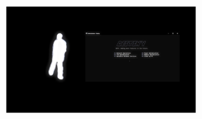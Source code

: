 <p align="center">
   <img src="https://github.com/mccts/Destiny/blob/main/images/preview.png">
</p> 
